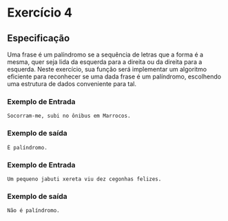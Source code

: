 # Exercício 4

## Especificação

Uma frase é um palíndromo se a sequência de letras que a forma é a mesma, quer seja lida da esquerda para a direita ou da direita para a esquerda. Neste exercício, sua função será implementar um algoritmo eficiente para reconhecer se uma dada frase é um palíndromo, escolhendo uma estrutura de dados conveniente para tal.


### Exemplo de Entrada

```
Socorram-me, subi no ônibus em Marrocos.
```

### Exemplo de saída

```
É palíndromo.
```

### Exemplo de Entrada

```
Um pequeno jabuti xereta viu dez cegonhas felizes.
```

### Exemplo de saída

```
Não é palíndromo.
```
